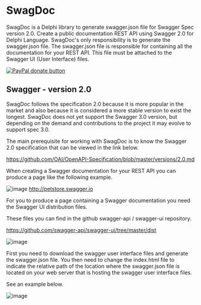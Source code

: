 # SwagDoc
SwagDoc is a Delphi library to generate swagger.json file for Swagger Spec version 2.0. Create a public documentation REST API using Swagger 2.0 for Delphi Language. SwagDoc's only responsibility is to generate the swagger.json file. The swagger.json file is responsible for containing all the documentation for your REST API. This file must be attached to the Swagger UI (User Interface) files. 

[![PayPal donate button](http://img.shields.io/paypal/donate.png?color=yellowgreen)](https://www.paypal.com/cgi-bin/webscr?cmd=_s-xclick&hosted_button_id=AW8TZ2QTDA7K8)


## Swagger - version 2.0

SwagDoc follows the specification 2.0 because it is more popular in the market and also because it is considered a more stable version to exist the longest. SwagDoc does not yet support the Swagger 3.0 version, but depending on the demand and contributions to the project it may evolve to support spec 3.0.

The main prerequisite for working with SwagDoc is to know the Swagger 2.0 specification that can be viewed in the link below.

https://github.com/OAI/OpenAPI-Specification/blob/master/versions/2.0.md

When creating a Swagger documentation for your REST API you can produce a page like the following example.

![image](https://user-images.githubusercontent.com/20048296/39936694-a4d9ac9a-5523-11e8-8161-98d0e396eb6f.png)
http://petstore.swagger.io


For you to produce a page containing a Swagger documentation you need the Swagger UI distribution files.

These files you can find in the github swagger-api / swagger-ui repository.

https://github.com/swagger-api/swagger-ui/tree/master/dist

![image](https://user-images.githubusercontent.com/20048296/39937130-2925f868-5525-11e8-921d-c9ff0f59fefd.png)


First you need to download the swagger user interface files and generate the swagger.json file. You then need to change the index.html file to indicate the relative path of the location where the swagger.json file is located on your web server that is hosting the swagger user interface files.

See an example below.

![image](https://user-images.githubusercontent.com/20048296/39946376-49ad0df0-5544-11e8-8a5c-0980f5e6c257.png)
